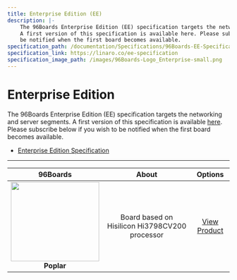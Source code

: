 ```yaml
---
title: Enterprise Edition (EE)
description: |-
    The 96Boards Enterprise Edition (EE) specification targets the networking and server segments.
    A first version of this specification is available here. Please subscribe below if you wish to
    be notified when the first board becomes available.
specification_path: /documentation/Specifications/96Boards-EE-Specification.pdf
specification_link: https://linaro.co/ee-specification
specification_image_path: /images/96Boards-Logo_Enterprise-small.png
---
```


# Enterprise Edition

The 96Boards Enterprise Edition (EE) specification targets the networking and server segments. A first version of this specification is available [here](https://linaro.co/ee-specification). Please subscribe below if you wish to be notified when the first board becomes available.

- [Enterprise Edition Specification](https://linaro.co/ee-specification)

***

| 96Boards                                | About                                                   | Options                                 |
|:---------------------------------------:|:-------------------------------------------------------:|:--------------------:|
| <img src="https://github.com/96boards/documentation/blob/master/EnterpriseEdition/Poplar/AdditionalDocs/Images/Images_Board/Poplar_Front_SD.png?raw=true" data-canonical-src="https://github.com/96boards/documentation/blob/master/EnterpriseEdition/Poplar/AdditionalDocs/Images/Images_Board/Poplar_Front_SD.png?raw=true" width="200" height="180" /><br> **Poplar** | Board based on Hisilicon Hi3798CV200 processor  | [View Product](poplar/README.md)<br> |
